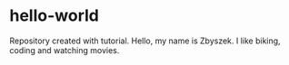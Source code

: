 # hello-world
Repository created with tutorial.
Hello, my name is Zbyszek. I like biking, coding and watching movies.
